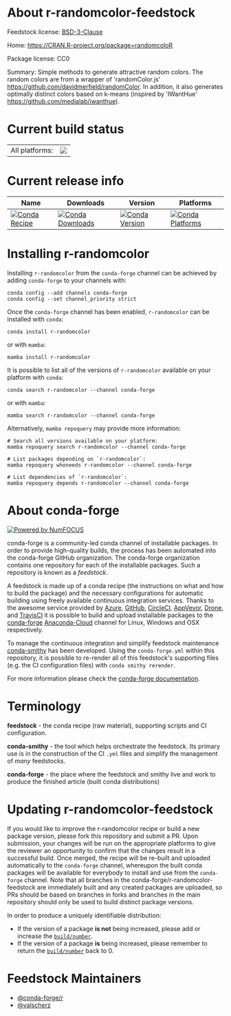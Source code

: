 About r-randomcolor-feedstock
=============================

Feedstock license: [BSD-3-Clause](https://github.com/conda-forge/r-randomcolor-feedstock/blob/main/LICENSE.txt)

Home: https://CRAN.R-project.org/package=randomcoloR

Package license: CC0

Summary: Simple methods to generate attractive random colors. The random colors are from a wrapper of 'randomColor.js' <https://github.com/davidmerfield/randomColor>. In addition, it also generates optimally distinct colors based on k-means (inspired by 'IWantHue' <https://github.com/medialab/iwanthue>).

Current build status
====================


<table><tr><td>All platforms:</td>
    <td>
      <a href="https://dev.azure.com/conda-forge/feedstock-builds/_build/latest?definitionId=7285&branchName=main">
        <img src="https://dev.azure.com/conda-forge/feedstock-builds/_apis/build/status/r-randomcolor-feedstock?branchName=main">
      </a>
    </td>
  </tr>
</table>

Current release info
====================

| Name | Downloads | Version | Platforms |
| --- | --- | --- | --- |
| [![Conda Recipe](https://img.shields.io/badge/recipe-r--randomcolor-green.svg)](https://anaconda.org/conda-forge/r-randomcolor) | [![Conda Downloads](https://img.shields.io/conda/dn/conda-forge/r-randomcolor.svg)](https://anaconda.org/conda-forge/r-randomcolor) | [![Conda Version](https://img.shields.io/conda/vn/conda-forge/r-randomcolor.svg)](https://anaconda.org/conda-forge/r-randomcolor) | [![Conda Platforms](https://img.shields.io/conda/pn/conda-forge/r-randomcolor.svg)](https://anaconda.org/conda-forge/r-randomcolor) |

Installing r-randomcolor
========================

Installing `r-randomcolor` from the `conda-forge` channel can be achieved by adding `conda-forge` to your channels with:

```
conda config --add channels conda-forge
conda config --set channel_priority strict
```

Once the `conda-forge` channel has been enabled, `r-randomcolor` can be installed with `conda`:

```
conda install r-randomcolor
```

or with `mamba`:

```
mamba install r-randomcolor
```

It is possible to list all of the versions of `r-randomcolor` available on your platform with `conda`:

```
conda search r-randomcolor --channel conda-forge
```

or with `mamba`:

```
mamba search r-randomcolor --channel conda-forge
```

Alternatively, `mamba repoquery` may provide more information:

```
# Search all versions available on your platform:
mamba repoquery search r-randomcolor --channel conda-forge

# List packages depending on `r-randomcolor`:
mamba repoquery whoneeds r-randomcolor --channel conda-forge

# List dependencies of `r-randomcolor`:
mamba repoquery depends r-randomcolor --channel conda-forge
```


About conda-forge
=================

[![Powered by
NumFOCUS](https://img.shields.io/badge/powered%20by-NumFOCUS-orange.svg?style=flat&colorA=E1523D&colorB=007D8A)](https://numfocus.org)

conda-forge is a community-led conda channel of installable packages.
In order to provide high-quality builds, the process has been automated into the
conda-forge GitHub organization. The conda-forge organization contains one repository
for each of the installable packages. Such a repository is known as a *feedstock*.

A feedstock is made up of a conda recipe (the instructions on what and how to build
the package) and the necessary configurations for automatic building using freely
available continuous integration services. Thanks to the awesome service provided by
[Azure](https://azure.microsoft.com/en-us/services/devops/), [GitHub](https://github.com/),
[CircleCI](https://circleci.com/), [AppVeyor](https://www.appveyor.com/),
[Drone](https://cloud.drone.io/welcome), and [TravisCI](https://travis-ci.com/)
it is possible to build and upload installable packages to the
[conda-forge](https://anaconda.org/conda-forge) [Anaconda-Cloud](https://anaconda.org/)
channel for Linux, Windows and OSX respectively.

To manage the continuous integration and simplify feedstock maintenance
[conda-smithy](https://github.com/conda-forge/conda-smithy) has been developed.
Using the ``conda-forge.yml`` within this repository, it is possible to re-render all of
this feedstock's supporting files (e.g. the CI configuration files) with ``conda smithy rerender``.

For more information please check the [conda-forge documentation](https://conda-forge.org/docs/).

Terminology
===========

**feedstock** - the conda recipe (raw material), supporting scripts and CI configuration.

**conda-smithy** - the tool which helps orchestrate the feedstock.
                   Its primary use is in the construction of the CI ``.yml`` files
                   and simplify the management of *many* feedstocks.

**conda-forge** - the place where the feedstock and smithy live and work to
                  produce the finished article (built conda distributions)


Updating r-randomcolor-feedstock
================================

If you would like to improve the r-randomcolor recipe or build a new
package version, please fork this repository and submit a PR. Upon submission,
your changes will be run on the appropriate platforms to give the reviewer an
opportunity to confirm that the changes result in a successful build. Once
merged, the recipe will be re-built and uploaded automatically to the
`conda-forge` channel, whereupon the built conda packages will be available for
everybody to install and use from the `conda-forge` channel.
Note that all branches in the conda-forge/r-randomcolor-feedstock are
immediately built and any created packages are uploaded, so PRs should be based
on branches in forks and branches in the main repository should only be used to
build distinct package versions.

In order to produce a uniquely identifiable distribution:
 * If the version of a package **is not** being increased, please add or increase
   the [``build/number``](https://docs.conda.io/projects/conda-build/en/latest/resources/define-metadata.html#build-number-and-string).
 * If the version of a package **is** being increased, please remember to return
   the [``build/number``](https://docs.conda.io/projects/conda-build/en/latest/resources/define-metadata.html#build-number-and-string)
   back to 0.

Feedstock Maintainers
=====================

* [@conda-forge/r](https://github.com/conda-forge/r/)
* [@valscherz](https://github.com/valscherz/)

